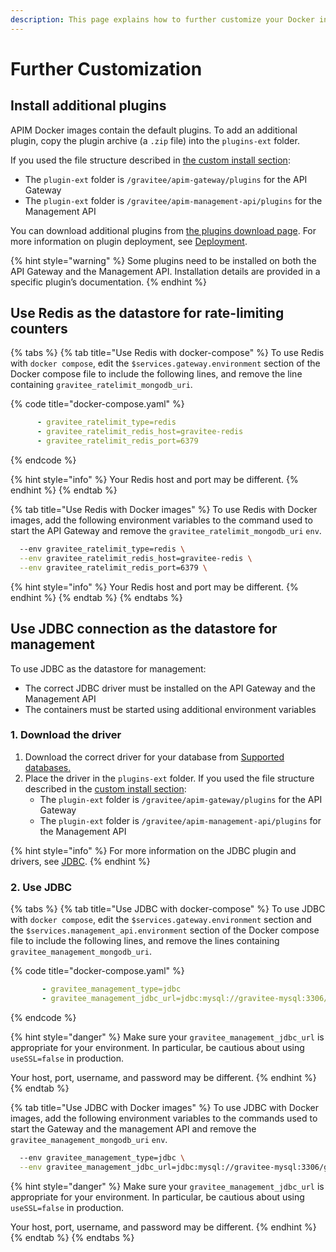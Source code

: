 ```yaml
---
description: This page explains how to further customize your Docker installation
---
```


# Further Customization

## Install additional plugins

APIM Docker images contain the default plugins. To add an additional plugin, copy the plugin archive (a `.zip` file) into the `plugins-ext` folder.&#x20;

If you used the file structure described in [the custom install section](custom-install-with-docker-compose.md):&#x20;

* The `plugin-ext` folder is `/gravitee/apim-gateway/plugins` for the API Gateway
* The `plugin-ext` folder is `/gravitee/apim-management-api/plugins` for the Management API

You can download additional plugins from [the plugins download page](https://download.gravitee.io/#graviteeio-apim/plugins/). For more information on plugin deployment, see [Deployment](../../../../overview/plugins.md#deployment).

{% hint style="warning" %}
Some plugins need to be installed on both the API Gateway and the Management API. Installation details are provided in a specific plugin’s documentation.
{% endhint %}

## Use Redis as the datastore for rate-limiting counters

{% tabs %}
{% tab title="Use Redis with docker-compose" %}
To use Redis with `docker compose`, edit the `$services.gateway.environment` section of the Docker compose file to include the following lines, and remove the line containing `gravitee_ratelimit_mongodb_uri`.

{% code title="docker-compose.yaml" %}
```yaml
      - gravitee_ratelimit_type=redis
      - gravitee_ratelimit_redis_host=gravitee-redis
      - gravitee_ratelimit_redis_port=6379
```
{% endcode %}

{% hint style="info" %}
Your Redis host and port may be different.
{% endhint %}
{% endtab %}

{% tab title="Use Redis with Docker images" %}
To use Redis with Docker images, add the following environment variables to the command used to start the API Gateway and remove the `gravitee_ratelimit_mongodb_uri` `env`.

```sh
  --env gravitee_ratelimit_type=redis \
  --env gravitee_ratelimit_redis_host=gravitee-redis \
  --env gravitee_ratelimit_redis_port=6379 \
```

{% hint style="info" %}
Your Redis host and port may be different.
{% endhint %}
{% endtab %}
{% endtabs %}

## Use JDBC connection as the datastore for management

To use JDBC as the datastore for management:

* The correct JDBC driver must be installed on the API Gateway and the Management API
* &#x20;The containers must be started using additional environment variables

### 1. Download the driver

1. Download the correct driver for your database from [Supported databases.](../../../configuration/repositories/#supported-databases)
2. Place the driver in the `plugins-ext` folder. If you used the file structure described in the [custom install section](custom-install-with-docker-compose.md):
   * The `plugin-ext` folder is `/gravitee/apim-gateway/plugins` for the API Gateway&#x20;
   * The `plugin-ext` folder is `/gravitee/apim-management-api/plugins` for the Management API

{% hint style="info" %}
For more information on the JDBC plugin and drivers, see [JDBC](../../../configuration/repositories/#jdbc).
{% endhint %}

### 2. Use JDBC

{% tabs %}
{% tab title="Use JDBC with docker-compose" %}
To use JDBC with `docker compose`, edit the `$services.gateway.environment` section and the `$services.management_api.environment` section of the Docker compose file to include the following lines, and remove the lines containing `gravitee_management_mongodb_uri`.

{% code title="docker-compose.yaml" %}
```yaml
       - gravitee_management_type=jdbc
       - gravitee_management_jdbc_url=jdbc:mysql://gravitee-mysql:3306/gravitee?useSSL=false&user=mysql_users&password=mysql_password
```
{% endcode %}

{% hint style="danger" %}
Make sure your `gravitee_management_jdbc_url` is appropriate for your environment. In particular, be cautious about using `useSSL=false` in production.

Your host, port, username, and password may be different.
{% endhint %}
{% endtab %}

{% tab title="Use JDBC with Docker images" %}
To use JDBC with Docker images, add the following environment variables to the commands used to start the Gateway and the management API and remove the `gravitee_management_mongodb_uri` `env`.

```sh
  --env gravitee_management_type=jdbc \
  --env gravitee_management_jdbc_url=jdbc:mysql://gravitee-mysql:3306/gravitee?useSSL=false&user=mysql_users&password=mysql_password \
```

{% hint style="danger" %}
Make sure your `gravitee_management_jdbc_url` is appropriate for your environment. In particular, be cautious about using `useSSL=false` in production.

Your host, port, username, and password may be different.
{% endhint %}
{% endtab %}
{% endtabs %}
